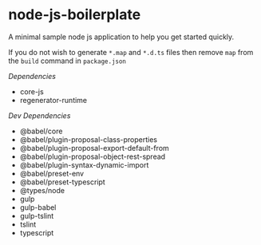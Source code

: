# node-js-boilerplate
A minimal sample node js application to help you get started quickly. 

If you do not wish to generate `*.map` and `*.d.ts` files then remove `map` from the `build` command in `package.json`

*Dependencies*
- core-js
- regenerator-runtime

*Dev Dependencies*
- @babel/core
- @babel/plugin-proposal-class-properties
- @babel/plugin-proposal-export-default-from
- @babel/plugin-proposal-object-rest-spread
- @babel/plugin-syntax-dynamic-import
- @babel/preset-env
- @babel/preset-typescript
- @types/node
- gulp
- gulp-babel
- gulp-tslint
- tslint
- typescript